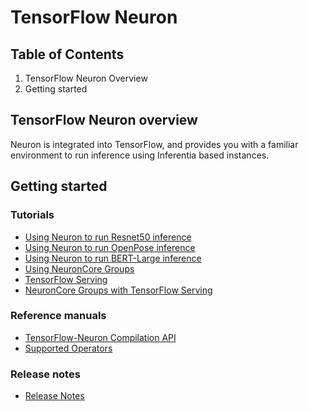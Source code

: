 # TensorFlow Neuron

## Table of Contents

1. TensorFlow Neuron Overview
2. Getting started

## TensorFlow Neuron overview
Neuron is integrated into TensorFlow, and provides you with a familiar environment to run inference using Inferentia based instances.

## Getting started 
### Tutorials 
* [Using Neuron to run Resnet50 inference](./tutorial-compile-infer.md)
* [Using Neuron to run OpenPose inference](../../src/examples/tensorflow/openpose_demo/)
* [Using Neuron to run BERT-Large inference](../../src/examples/tensorflow/bert_demo/README.md)
* [Using NeuronCore Groups](./tutorial-NeuronCore-Group.md)
* [TensorFlow Serving](./tutorial-tensorflow-serving.md)
* [NeuronCore Groups with TensorFlow Serving](./tutorial-tensorflow-serving-NeuronCore-Group.md) 

### Reference manuals
* [TensorFlow-Neuron Compilation API](./api-compilation-python-api.md)
* [Supported Operators](../../release-notes/neuron-cc-ops/neuron-cc-ops-tensorflow.md )

### Release notes
* [Release Notes](../../release-notes/tensorflow-neuron.md )
